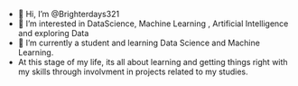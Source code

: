 - 👋 Hi, I’m @Brighterdays321
- 👀 I’m interested in DataScience, Machine Learning , Artificial Intelligence and exploring Data 
- 🌱 I’m currently a student and learning Data Science and Machine Learning.
- At this stage of my life, its all about learning and getting things right with my skills through involvment in projects related to my studies.


<!---
Brighterdays321/Brighterdays321 is a ✨ special ✨ repository because its `README.md` (this file) appears on your GitHub profile.
You can click the Preview link to take a look at your changes.
--->
